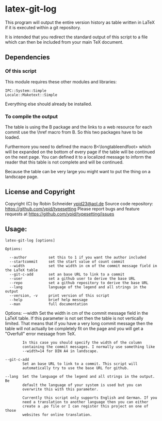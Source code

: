 # latex-git-log
This program will output the entire version history as table written in LaTeX
if it is executed within a git repository.

It is intended that you redirect the standard output of this script to a file
which can then be included from your main TeX document.

## Dependencies
### Of this script
This module requires these other modules and libraries:

    IPC::System::Simple
    Locale::Maketext::Simple

Everything else should already be installed.

### To compile the output
The table is using the B<longtable> package and the links to a web resource for
each commit use the \href macro from B<hyperref>. So this two packages have to be
loaded.

Furthermore you need to defined the macro B<\longtableendfoot> which will be
expanded on the bottom of every page if the table will be continued on the next
page. You can defined it to a localized message to inform the reader that this
table is not complete and will be continued.

Because the table can be very large you might want to put the thing on a
landscape page.

## License and Copyright
Copyright (C) by Robin Schneider <ypid23@aol.de>
Source code repository: https://github.com/ypid/typesetting
Please report bugs and feature requests at https://github.com/ypid/typesetting/issues

## Usage:
    latex-git-log [options]

    Options:

      --author          set this to 1 if you want the author included
      --startcommit     set the start value of count commit
      --width           set the width in cm of the commit message field in the LaTeX table
      --git-c-add       set an base URL to link to a commit
      --user            set a github user to derive the base URL
      --repo            set a github repository to derive the base URL
      --lang            language of the legend and all strings in the output
      --version, -v     print version of this script
      --help            brief help message
      --man             full documentation

Options:
    --width Set the width in cm of the commit message field in the LaTeX
            table. If this parameter is not set then the table is not
            vertically limited. That means that if you have a very long
            commit message then the table will not actually be completely
            fit on the page and you will get a "Overfull" error message from
            TeX.

            In this case you should specify the width of the column
            containing the commit messages. I normally use something like
            --width=14 for DIN A4 in landscape.

    --git-c-add
            Set an base URL to link to a commit. This script will
            automatically try to use the base URL for github.

    --lang  Set the language of the legend and all strings in the output. Be
            default the language of your system is used but you can
            overwrite this with this parameter.

            Currently this script only supports English and German. If you
            need a translation to another language then you can either
            create a .po file or I can register this project on one of those
            websites for online translation.

